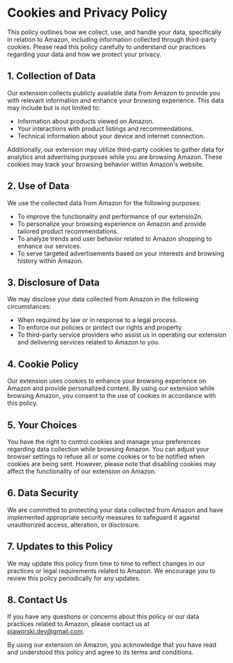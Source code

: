 # Cookies and Privacy Policy

This policy outlines how we collect, use, and handle your data, specifically in relation to Amazon, including information collected through third-party cookies. Please read this policy carefully to understand our practices regarding your data and how we protect your privacy.

## 1. Collection of Data

Our extension collects publicly available data from Amazon to provide you with relevant information and enhance your browsing experience. This data may include but is not limited to:

- Information about products viewed on Amazon.
- Your interactions with product listings and recommendations.
- Technical information about your device and internet connection.

Additionally, our extension may utilize third-party cookies to gather data for analytics and advertising purposes while you are browsing Amazon. These cookies may track your browsing behavior within Amazon's website.

## 2. Use of Data

We use the collected data from Amazon for the following purposes:

- To improve the functionality and performance of our extensio2n.
- To personalize your browsing experience on Amazon and provide tailored product recommendations.
- To analyze trends and user behavior related to Amazon shopping to enhance our services.
- To serve targeted advertisements based on your interests and browsing history within Amazon.

## 3. Disclosure of Data

We may disclose your data collected from Amazon in the following circumstances:

- When required by law or in response to a legal process.
- To enforce our policies or protect our rights and property.
- To third-party service providers who assist us in operating our extension and delivering services related to Amazon to you.

## 4. Cookie Policy

Our extension uses cookies to enhance your browsing experience on Amazon and provide personalized content. By using our extension while browsing Amazon, you consent to the use of cookies in accordance with this policy.

## 5. Your Choices

You have the right to control cookies and manage your preferences regarding data collection while browsing Amazon. You can adjust your browser settings to refuse all or some cookies or to be notified when cookies are being sent. However, please note that disabling cookies may affect the functionality of our extension on Amazon.

## 6. Data Security

We are committed to protecting your data collected from Amazon and have implemented appropriate security measures to safeguard it against unauthorized access, alteration, or disclosure.

## 7. Updates to this Policy

We may update this policy from time to time to reflect changes in our practices or legal requirements related to Amazon. We encourage you to review this policy periodically for any updates.

## 8. Contact Us

If you have any questions or concerns about this policy or our data practices related to Amazon, please contact us at pjaworski.dev@gmail.com.

By using our extension on Amazon, you acknowledge that you have read and understood this policy and agree to its terms and conditions.
